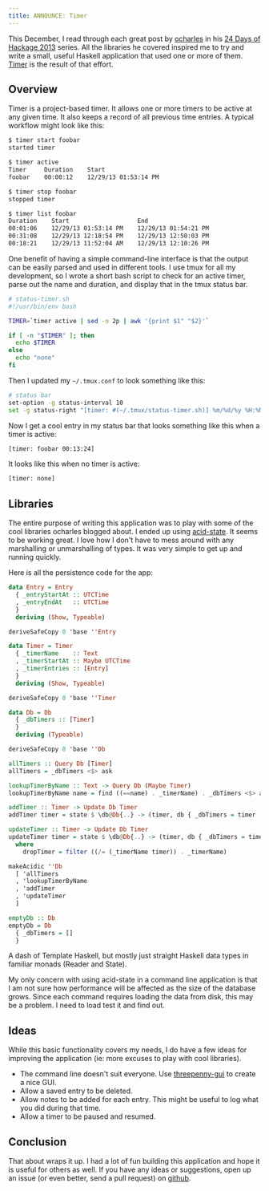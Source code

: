 ```yaml
---
title: ANNOUNCE: Timer
---
```


This December, I read through each great post by
[ocharles](https://twitter.com/acid2) in his [24 Days of Hackage 
2013](http://ocharles.org.uk/blog/pages/2013-12-01-24-days-of-hackage.html) series.
All the libraries he covered inspired me to try and write a small, useful
Haskell application that used one or more of them.
[Timer](https://github.com/rjregenold/timer) is the result of that effort.

<!--more-->

## Overview

Timer is a project-based timer. It allows one or more timers to be active at
any given time. It also keeps a record of all previous time entries. A typical
workflow might look like this:

```bash
$ timer start foobar
started timer

$ timer active
Timer     Duration    Start
foobar    00:00:12    12/29/13 01:53:14 PM

$ timer stop foobar
stopped timer

$ timer list foobar
Duration    Start                   End
00:01:06    12/29/13 01:53:14 PM    12/29/13 01:54:21 PM
00:31:08    12/29/13 12:18:54 PM    12/29/13 12:50:03 PM
00:18:21    12/29/13 11:52:04 AM    12/29/13 12:10:26 PM
```

One benefit of having a simple command-line interface is that the output can be
easily parsed and used in different tools. I use tmux for all my development,
so I wrote a short bash script to check for an active timer, parse out the name
and duration, and display that in the tmux status bar.

```bash
# status-timer.sh
#!/usr/bin/env bash

TIMER=`timer active | sed -n 2p | awk '{print $1" "$2}'`

if [ -n "$TIMER" ]; then
  echo $TIMER
else
  echo "none"
fi
```

Then I updated my `~/.tmux.conf` to look something like this:

```bash
# status bar
set-option -g status-interval 10
set -g status-right "[timer: #(~/.tmux/status-timer.sh)] %m/%d/%y %H:%M "
```

Now I get a cool entry in my status bar that looks something like this when
a timer is active:

```bash
[timer: foobar 00:13:24]
```

It looks like this when no timer is active:

```bash
[timer: none]
```

## Libraries

The entire purpose of writing this application was to play with some of the
cool libraries ocharles blogged about. I ended up using
[acid-state](http://hackage.haskell.org/package/acid-state). It seems to be working 
great. I love how I don\'t have to mess around with any marshalling or 
unmarshalling of types. It was very simple to get up and running quickly.

Here is all the persistence code for the app:

```haskell
data Entry = Entry
  { _entryStartAt :: UTCTime
  , _entryEndAt   :: UTCTime
  }
  deriving (Show, Typeable)

deriveSafeCopy 0 'base ''Entry

data Timer = Timer
  { _timerName    :: Text
  , _timerStartAt :: Maybe UTCTime
  , _timerEntries :: [Entry]
  }
  deriving (Show, Typeable)

deriveSafeCopy 0 'base ''Timer

data Db = Db
  { _dbTimers :: [Timer]
  }
  deriving (Typeable)

deriveSafeCopy 0 'base ''Db

allTimers :: Query Db [Timer]
allTimers = _dbTimers <$> ask

lookupTimerByName :: Text -> Query Db (Maybe Timer)
lookupTimerByName name = find ((==name) . _timerName) . _dbTimers <$> ask

addTimer :: Timer -> Update Db Timer
addTimer timer = state $ \db@Db{..} -> (timer, db { _dbTimers = timer : _dbTimers })

updateTimer :: Timer -> Update Db Timer
updateTimer timer = state $ \db@Db{..} -> (timer, db { _dbTimers = timer : dropTimer _dbTimers})
  where
    dropTimer = filter ((/= (_timerName timer)) . _timerName)

makeAcidic ''Db 
  [ 'allTimers
  , 'lookupTimerByName
  , 'addTimer
  , 'updateTimer
  ]

emptyDb :: Db
emptyDb = Db
  { _dbTimers = []
  }
```

A dash of Template Haskell, but mostly just straight Haskell data types in
familiar monads (Reader and State).

My only concern with using acid-state in a command line application is that
I am not sure how performance will be affected as the size of the database
grows. Since each command requires loading the data from disk, this may be
a problem. I need to load test it and find out.

## Ideas

While this basic functionality covers my needs, I do have a few ideas for
improving the application (ie: more excuses to play with cool libraries).

* The command line doesn\'t suit everyone. Use
  [threepenny-gui](http://hackage.haskell.org/package/threepenny-gui) to create
  a nice GUI.
* Allow a saved entry to be deleted.
* Allow notes to be added for each entry. This might be useful to log what you
  did during that time.
* Allow a timer to be paused and resumed.

## Conclusion

That about wraps it up. I had a lot of fun building this application and hope
it is useful for others as well. If you have any ideas or suggestions, open up
an issue (or even better, send a pull request) on
[github](https://github.com/rjregenold/timer).
